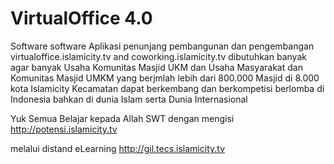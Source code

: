 # VirtualOffice 4.0
Software software Aplikasi penunjang pembangunan dan pengembangan virtualoffice.islamicity.tv
and coworking.islamicity.tv dibutuhkan banyak agar banyak Usaha Komunitas Masjid UKM dan Usaha Masyarakat dan Komunitas Masjid UMKM yang berjmlah lebih dari 800.000 Masjid di 8.000 kota Islamicity Kecamatan dapat berkembang dan berkompetisi berlomba di Indonesia bahkan di dunia Islam serta Dunia Internasional

Yuk Semua Belajar kepada Allah SWT dengan mengisi http://potensi.islamicity.tv 

melalui distand eLearning http://gil.tecs.islamicity.tv



